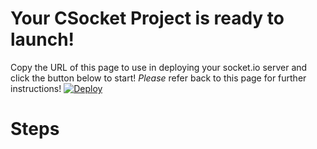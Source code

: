 # Your CSocket Project is ready to launch!
Copy the URL of this page to use in deploying your socket.io server and click the button below to start! *Please* refer back to this page for further instructions!
[![Deploy](https://www.herokucdn.com/deploy/button.png)](https://rxcodes.github.io/CSocket-Docs/Compiler.html)

# Steps

